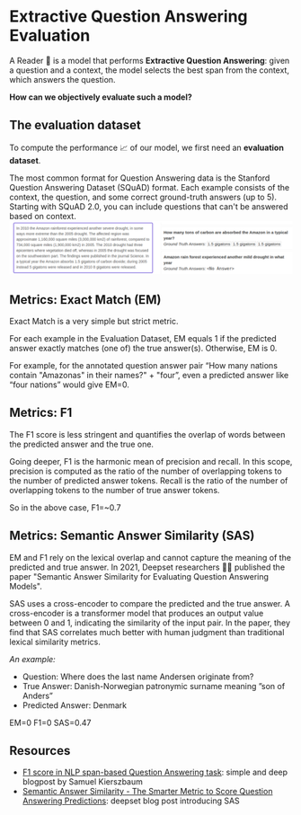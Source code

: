 # Extractive Question Answering Evaluation

A Reader 📖 is a model that performs **Extractive Question Answering**: given a question and a context, the model selects the best span from the context, which answers the question.

**How can we objectively evaluate such a model?**

## The evaluation dataset
To compute the performance 📈 of our model, we first need an **evaluation dataset**.

The most common format for Question Answering data is the Stanford Question Answering Dataset (SQuAD) format.
Each example consists of the context, the question, and some correct ground-truth answers (up to 5). Starting with SQuAD 2.0, you can include questions that can't be answered based on context.
![Some examples from the official SQuAD 2.0 dataset](../images/squad.png)

## Metrics: Exact Match (EM)
Exact Match is a very simple but strict metric.

For each example in the Evaluation Dataset, EM equals 1 if the predicted answer exactly matches (one of) the true answer(s). Otherwise, EM is 0.

For example, for the annotated question answer pair “How many nations contain "Amazonas" in their names?" + "four”, even a predicted answer like “four nations” would give EM=0.

## Metrics: F1
The F1 score is less stringent and quantifies the overlap of words between the predicted answer and the true one.

Going deeper, F1 is the harmonic mean of precision and recall.
In this scope, precision is computed as the ratio of the number of overlapping tokens to the number of predicted answer tokens. Recall is the ratio of the number of overlapping tokens to the number of true answer tokens.

So in the above case, F1=~0.7

## Metrics: Semantic Answer Similarity (SAS)
EM and F1 rely on the lexical overlap and cannot capture the meaning of the predicted and true answer.
In 2021, Deepset researchers 🧑‍💻 published the paper "Semantic Answer Similarity for Evaluating Question Answering Models".

SAS uses a cross-encoder to compare the predicted and the true answer.
A cross-encoder is a transformer model that produces an output value between 0 and 1, indicating the similarity of the input pair.
In the paper, they find that SAS correlates much better with human judgment than traditional lexical similarity metrics.

*An example:*
- Question: Where does the last name Andersen originate from?
- True Answer: Danish-Norwegian patronymic surname meaning ”son of Anders”
- Predicted Answer: Denmark

EM=0
F1=0
SAS=0.47


## Resources
- [F1 score in NLP span-based Question Answering task](https://kierszbaumsamuel.medium.com/f1-score-in-nlp-span-based-qa-task-5b115a5e7d41): simple and deep blogpost by Samuel Kierszbaum
- [Semantic Answer Similarity - The Smarter Metric to Score Question Answering Predictions](https://www.deepset.ai/blog/semantic-answer-similarity-to-evaluate-qa): deepset blog post introducing SAS